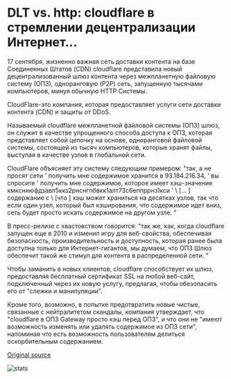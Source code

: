 # DLT vs. http: cloudflare в стремлении децентрализации Интернет...

17 сентября, жизненно важная сеть доставки контента на базе Соединенных Штатов (CDN) cloudflare представила новый децентрализованный шлюз контента через межпланетную файловую систему (ОПЗ), одноранговую (P2P) сеть, запущенную тысячами компьютеров, минуя обычную HTTP Системы.

CloudFlare-это компания, которая предоставляет услуги сети доставки контента (CDN) и защиты от DDoS.

Называемый cloudflare межпланетной файловой системы (ОПЗ) шлюз, он служит в качестве упрощенного способа доступа к ОПЗ, которая представляет собой цепочку на основе, одноранговой файловой системы, состоящей из тысяч компьютеров, которые хранят файлы, выступая в качестве узлов в глобальной сети.

CloudFlare объясняет эту систему следующим примером: "так, а не просят сети ' получить мне содержимое хранится в 93.184.216.34, ' вы спросите ' получить мне содержимое, которое имеет хэш-значение кмксннюфдзавл5ккз2рнснгпбвкк1алт73с6еппррнз1кси ' \ [... \] содержание с \ [что \] хэш может храниться на десятках узлов, так что если один узел, который был кэширования, что содержимое идет вниз, сеть будет просто искать содержимое на другом узле. "

В пресс-релизе с хвастовством говорится: "так же, как, когда cloudflare запущен еще в 2010 и изменил игру для веб-свойства, обеспечивая безопасность, производительность и доступность, которая ранее была доступна только для Интернет-гигантов, мы думаем, что ОПЗ Шлюз обеспечит такой же стимул для контента в распределенной сети. "

Чтобы заманить в новых клиентов, cloudflare способствует их шлюз, предоставляя бесплатный сертификат SSL на любой веб-сайт, подключенный через их новую услугу, предлагая, чтобы обезопасить его от "слежки и манипуляции".

Кроме того, возможно, в попытке предотвратить новые чистые, связанные с нейтралитетом скандалы, компания утверждает, что "cloudflare в ОПЗ Gateway просто кэш перед ОПЗ", и что они не "имеют возможность изменять или удалять содержимое из ОПЗ сети", напоминая что есть возможность пользователям делиться оскорбительным содержанием.

[Original source](https://cointelegraph.com/news/dlt-vs-http-cloudflares-quest-to-decentralize-the-internet)

![stats](https://c.statcounter.com/11760860/0/a89fa40b/1/ "stats")